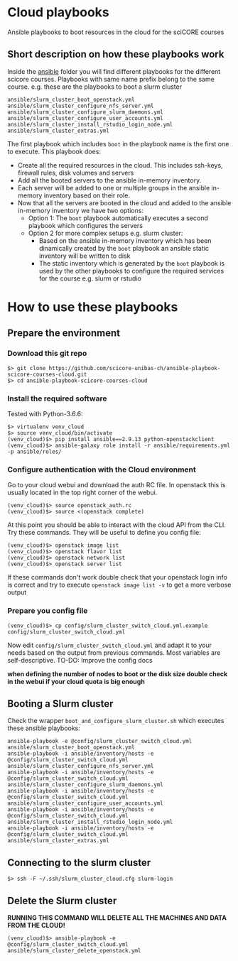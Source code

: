 # Cloud playbooks

Ansible playbooks to boot resources in the cloud for the sciCORE courses

## Short description on how these playbooks work

Inside the [ansible](ansible) folder you will find different playbooks for the different scicore courses.
Playbooks with same name prefix belong to the same course. e.g. these are the playbooks to boot a slurm cluster

```
ansible/slurm_cluster_boot_openstack.yml
ansible/slurm_cluster_configure_nfs_server.yml
ansible/slurm_cluster_configure_slurm_daemons.yml
ansible/slurm_cluster_configure_user_accounts.yml
ansible/slurm_cluster_install_rstudio_login_node.yml
ansible/slurm_cluster_extras.yml
```

The first playbook which includes `boot` in the playbook name is the first one to execute. This playbook does:

  * Create all the required resources in the cloud. This includes ssh-keys, firewall rules, disk volumes and servers
  * Add all the booted servers to the ansible in-memory inventory.
  * Each server will be added to one or multiple groups in the ansible in-memory inventory based on their role.
  * Now that all the servers are booted in the cloud and added to the ansible in-memory inventory we have two options:
    * Option 1: The `boot` playbook automatically executes a second playbook which configures the servers
    * Option 2 for more complex setups e.g. slurm cluster:
      * Based on the ansible in-memory inventory which has been dinamically created by the `boot` playbook an ansible static inventory will be written to disk
      * The static inventory which is generated by the `boot` playbook is used by the other playbooks to configure the required services for the course e.g. slurm or rstudio

# How to use these playbooks

## Prepare the environment

### Download this git repo

```
$> git clone https://github.com/scicore-unibas-ch/ansible-playbook-scicore-courses-cloud.git
$> cd ansible-playbook-scicore-courses-cloud
```

### Install the required software

Tested with Python-3.6.6:

```
$> virtualenv venv_cloud
$> source venv_cloud/bin/activate
(venv_cloud)$> pip install ansible==2.9.13 python-openstackclient
(venv_cloud)$> ansible-galaxy role install -r ansible/requirements.yml -p ansible/roles/
```

### Configure authentication with the Cloud environment

Go to your cloud webui and download the auth RC file. In openstack this is usually located in the top right corner of the webui.

```
(venv_cloud)$> source openstack_auth.rc
(venv_cloud)$> source <(openstack complete)
```

At this point you should be able to interact with the cloud API from the CLI. Try these commands. They will be useful to define
you config file:

```
(venv_cloud)$> openstack image list
(venv_cloud)$> openstack flavor list
(venv_cloud)$> openstack network list
(venv_cloud)$> openstack server list
```

If these commands don't work double check that your openstack login info is correct and try to execute `openstack image list -v` to get a more verbose output

### Prepare you config file
```
(venv_cloud)$> cp config/slurm_cluster_switch_cloud.yml.example config/slurm_cluster_switch_cloud.yml
```

Now edit `config/slurm_cluster_switch_cloud.yml` and adapt it to your needs based on the output from previous commands. Most variables are self-descriptive.
TO-DO: Improve the config docs

**when defining the number of nodes to boot or the disk size double check in the webui if your cloud quota is big enough**

## Booting a Slurm cluster

Check the wrapper `boot_and_configure_slurm_cluster.sh` which executes these ansible playbooks:

```
ansible-playbook -e @config/slurm_cluster_switch_cloud.yml ansible/slurm_cluster_boot_openstack.yml
ansible-playbook -i ansible/inventory/hosts -e @config/slurm_cluster_switch_cloud.yml ansible/slurm_cluster_configure_nfs_server.yml
ansible-playbook -i ansible/inventory/hosts -e @config/slurm_cluster_switch_cloud.yml ansible/slurm_cluster_configure_slurm_daemons.yml
ansible-playbook -i ansible/inventory/hosts -e @config/slurm_cluster_switch_cloud.yml ansible/slurm_cluster_configure_user_accounts.yml
ansible-playbook -i ansible/inventory/hosts -e @config/slurm_cluster_switch_cloud.yml ansible/slurm_cluster_install_rstudio_login_node.yml
ansible-playbook -i ansible/inventory/hosts -e @config/slurm_cluster_switch_cloud.yml ansible/slurm_cluster_extras.yml
```


## Connecting to the slurm cluster

```
$> ssh -F ~/.ssh/slurm_cluster_cloud.cfg slurm-login
```

## Delete the Slurm cluster 

**RUNNING THIS COMMAND WILL DELETE ALL THE MACHINES AND DATA FROM THE CLOUD!**

```
(venv_cloud)$> ansible-playbook -e @config/slurm_cluster_switch_cloud.yml ansible/slurm_cluster_delete_openstack.yml
```
